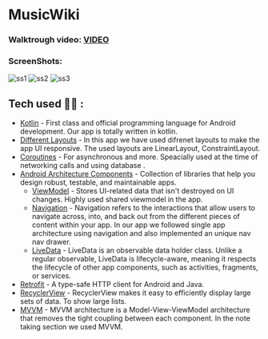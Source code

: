 # MusicWiki

### Walktrough video: [VIDEO](https://drive.google.com/file/d/1TVB2UVJCNfSBZgF1vLrbkdes4Df2AGJy/view?usp=share_link)
### ScreenShots: 
![ss1](https://user-images.githubusercontent.com/50614321/217734868-854980fc-0735-42ce-9bda-c0622b635394.jpg)
![ss2](https://user-images.githubusercontent.com/50614321/217734906-f49d6475-7388-42c8-9b34-ca812e8b6c42.jpg)
![ss3](https://user-images.githubusercontent.com/50614321/217734923-448ee386-efca-476e-a44e-7e072b6a48c0.jpg)

## Tech used 👨‍💻 :

- [Kotlin](https://kotlinlang.org/) - First class and official programming language for Android development. Our app is totally written in kotlin.
- [Different Layouts](https://developer.android.com/guide/topics/ui/declaring-layout) -  In this app we have used difrenet layouts to make the app UI responsive. The used layouts are LinearLayout, ConstraintLayout.
- [Coroutines](https://kotlinlang.org/docs/reference/coroutines-overview.html) - For asynchronous and more. Speacially used at the time of networking calls and using database .
- [Android Architecture Components](https://developer.android.com/topic/libraries/architecture) - Collection of libraries that help you design robust, testable, and maintainable apps.
  - [ViewModel](https://developer.android.com/topic/libraries/architecture/viewmodel) - Stores UI-related data that isn't destroyed on UI changes. Highly used shared viewmodel in the app.
  - [Navigation](https://developer.android.com/guide/navigation#:~:text=Navigation%20refers%20to%20the%20interactions,bars%20and%20the%20navigation%20drawer.) - Navigation refers to the interactions that allow users to navigate across, into, and back out from the different pieces of content within your app. In our app we followed single app architecture using navigation and also implemented an unique nav nav drawer.
  - [LiveData](https://developer.android.com/topic/libraries/architecture/livedata) - LiveData is an observable data holder class. Unlike a regular observable, LiveData is lifecycle-aware, meaning it respects the lifecycle of other app components, such as activities, fragments, or services. 
- [Retrofit](https://github.com/square/retrofit) - A type-safe HTTP client for Android and Java.
- [RecyclerView](https://developer.android.com/guide/topics/ui/layout/recyclerview?authuser=2) - RecyclerView makes it easy to efficiently display large sets of data. To show large lists.
- [MVVM](https://developer.android.com/jetpack/guide) - MVVM architecture is a Model-View-ViewModel architecture that removes the tight coupling between each component. In the note taking section we used MVVM.
